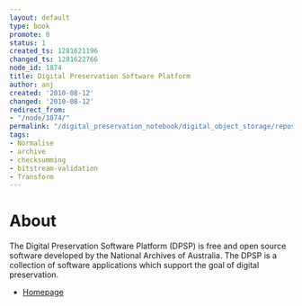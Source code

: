 ```yaml
---
layout: default
type: book
promote: 0
status: 1
created_ts: 1281621196
changed_ts: 1281622766
node_id: 1874
title: Digital Preservation Software Platform
author: anj
created: '2010-08-12'
changed: '2010-08-12'
redirect_from:
- "/node/1874/"
permalink: "/digital_preservation_notebook/digital_object_storage/repository_systems/digital_preservation_software_platform/"
tags:
- Normalise
- archive
- checksumming
- bitstream-validation
- Transform
---
```

About
=====
The Digital Preservation Software Platform (DPSP) is free and open source software developed by the National Archives of Australia. The DPSP is a collection of software applications which support the goal of digital preservation.

* [Homepage](http://dpsp.sourceforge.net/)

